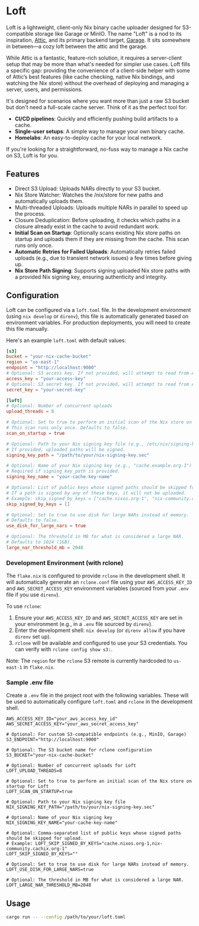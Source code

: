 # Loft

Loft is a lightweight, client-only Nix binary cache uploader designed for S3-compatible storage like Garage or MinIO. The name "Loft" is a nod to its inspiration, [Attic](https://github.com/zhaofengli/attic), and its primary backend target, [Garage](https://garage.deuxfleurs.fr/). It sits somewhere in between—a cozy loft between the attic and the garage.

While Attic is a fantastic, feature-rich solution, it requires a server-client setup that may be more than what's needed for simpler use cases. Loft fills a specific gap: providing the convenience of a client-side helper with some of Attic’s best features (like cache checking, native Nix bindings, and watching the Nix store) without the overhead of deploying and managing a server, users, and permissions.

It's designed for scenarios where you want more than just a raw S3 bucket but don't need a full-scale cache server. Think of it as the perfect tool for:

*   **CI/CD pipelines**: Quickly and efficiently pushing build artifacts to a cache.
*   **Single-user setups**: A simple way to manage your own binary cache.
*   **Homelabs**: An easy-to-deploy cache for your local network.

If you're looking for a straightforward, no-fuss way to manage a Nix cache on S3, Loft is for you.

## Features

*   Direct S3 Upload: Uploads NARs directly to your S3 bucket.
*   Nix Store Watcher: Watches the /nix/store for new paths and automatically uploads them.
*   Multi-threaded Uploads: Uploads multiple NARs in parallel to speed up the process.
*   Closure Deduplication: Before uploading, it checks which paths in a closure already exist in the cache to avoid redundant work.
*   **Initial Scan on Startup**: Optionally scans existing Nix store paths on startup and uploads them if they are missing from the cache. This scan runs only once.
*   **Automatic Retries for Failed Uploads**: Automatically retries failed uploads (e.g., due to transient network issues) a few times before giving up.
*   **Nix Store Path Signing**: Supports signing uploaded Nix store paths with a provided Nix signing key, ensuring authenticity and integrity.

## Configuration

Loft can be configured via a `loft.toml` file. In the development environment (using `nix develop` or `direnv`), this file is automatically generated based on environment variables. For production deployments, you will need to create this file manually.

Here's an example `loft.toml` with default values:

```toml
[s3]
bucket = "your-nix-cache-bucket"
region = "us-east-1"
endpoint = "http://localhost:9000"
# Optional: S3 access key. If not provided, will attempt to read from AWS_ACCESS_KEY_ID environment variable.
access_key = "your-access-key"
# Optional: S3 secret key. If not provided, will attempt to read from AWS_SECRET_ACCESS_KEY environment variable.
secret_key = "your-secret-key"

[loft]
# Optional: Number of concurrent uploads
upload_threads = 8

# Optional: Set to true to perform an initial scan of the Nix store on startup.
# This scan runs only once. Defaults to false.
scan_on_startup = true

# Optional: Path to your Nix signing key file (e.g., /etc/nix/signing-key.sec)
# If provided, uploaded paths will be signed.
signing_key_path = "/path/to/your/nix-signing-key.sec"

# Optional: Name of your Nix signing key (e.g., "cache.example.org-1")
# Required if signing_key_path is provided.
signing_key_name = "your-cache-key-name"

# Optional: List of public keys whose signed paths should be skipped for upload.
# If a path is signed by any of these keys, it will not be uploaded.
# Example: skip_signed_by_keys = ["cache.nixos.org-1", "nix-community.cachix.org-1"]
skip_signed_by_keys = []

# Optional: Set to true to use disk for large NARs instead of memory.
# Defaults to false.
use_disk_for_large_nars = true

# Optional: The threshold in MB for what is considered a large NAR.
# Defaults to 1024 (1GB).
large_nar_threshold_mb = 2048
```

### Development Environment (with rclone)

The `flake.nix` is configured to provide `rclone` in the development shell. It will automatically generate an `rclone.conf` file using your `AWS_ACCESS_KEY_ID` and `AWS_SECRET_ACCESS_KEY` environment variables (sourced from your `.env` file if you use `direnv`).

To use `rclone`:
1. Ensure your `AWS_ACCESS_KEY_ID` and `AWS_SECRET_ACCESS_KEY` are set in your environment (e.g., in a `.env` file sourced by `direnv`).
2. Enter the development shell: `nix develop` (or `direnv allow` if you have `direnv` set up).
3. `rclone` will be available and configured to use your S3 credentials. You can verify with `rclone config show s3:`.

Note: The `region` for the `rclone` S3 remote is currently hardcoded to `us-east-1` in `flake.nix`.

### Sample .env file

Create a `.env` file in the project root with the following variables. These will be used to automatically configure `loft.toml` and `rclone` in the development shell.

```dotenv
AWS_ACCESS_KEY_ID="your_aws_access_key_id"
AWS_SECRET_ACCESS_KEY="your_aws_secret_access_key"

# Optional: For custom S3-compatible endpoints (e.g., MinIO, Garage)
S3_ENDPOINT="http://localhost:9000"

# Optional: The S3 bucket name for rclone configuration
S3_BUCKET="your-nix-cache-bucket"

# Optional: Number of concurrent uploads for Loft
LOFT_UPLOAD_THREADS=8

# Optional: Set to true to perform an initial scan of the Nix store on startup for Loft
LOFT_SCAN_ON_STARTUP=true

# Optional: Path to your Nix signing key file
NIX_SIGNING_KEY_PATH="/path/to/your/nix-signing-key.sec"

# Optional: Name of your Nix signing key
NIX_SIGNING_KEY_NAME="your-cache-key-name"

# Optional: Comma-separated list of public keys whose signed paths should be skipped for upload.
# Example: LOFT_SKIP_SIGNED_BY_KEYS="cache.nixos.org-1,nix-community.cachix.org-1"
LOFT_SKIP_SIGNED_BY_KEYS=""

# Optional: Set to true to use disk for large NARs instead of memory.
LOFT_USE_DISK_FOR_LARGE_NARS=true

# Optional: The threshold in MB for what is considered a large NAR.
LOFT_LARGE_NAR_THRESHOLD_MB=2048
```

## Usage

```bash
cargo run -- --config /path/to/your/loft.toml
```
